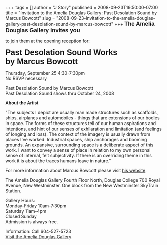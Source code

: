 +++
tags = []
author = "J Story"
published = 2008-09-23T19:50:00-07:00
title = "Invitation to the Amelia Douglas Gallery: Past Desolation Sound by Marcus Bowcott"
slug = "2008-09-23-invitation-to-the-amelia-douglas-gallery-past-desolation-sound-by-marcus-bowcott"
+++
<span style="font-size:130%;"><span style="font-family:arial;"><span
style="font-weight: bold;">The Amelia Douglas Gallery invites
you</span>  
  
</span></span>to join them at the opening reception for:  
  
<span style=";font-family:arial;font-size:180%;"><span
style="font-weight: bold;">Past Desolation Sound Works  
by Marcus Bowcott </span></span>  
  
Thursday, September 25 4:30-7:30pm  
No RSVP necessary  
  
Past Desolation Sound by Marcus Bowcott  
Past Desolation Sound shows thru October 24, 2008  
  
<span style="font-weight: bold;font-family:arial;">About the
Artist</span>  
  
"The subjects I depict are usually man made structures such as
scaffolds, ships, airplanes and automobiles - things that are extensions
of our bodies in space. The forms of these structures tell of our human
aspirations and intentions, and hint of our senses of exhilaration and
limitation (and feelings of longing and loss). The context of the
imagery is usually drawn from places I've worked: Industrial spaces,
ship anchorages and booming grounds. An expansive, surrounding space is
a deliberate aspect of this work. I want to convey a sense of place in
relation to my own personal sense of internal, felt subjectivity. If
there is an overriding theme in this work it is about the traces humans
leave in nature."  
  
For more information about Marcus Bowcott please visit [his
website](http://www.marcusbowcott.com/).  
  
The Amelia Douglas Gallery Fourth Floor North, Douglas College 700 Royal
Avenue, New Westminster. One block from the New Westminster SkyTrain
Station.  
  
Gallery Hours:  
Monday-Friday 10am-7:30pm  
Saturday 11am-4pm  
Closed Sunday  
Admission is always free.  
  
Information: Call 604-527-5723  
[Visit the Amelia Douglas
Gallery](http://www.douglas.bc.ca/community/art-gallery.html)
